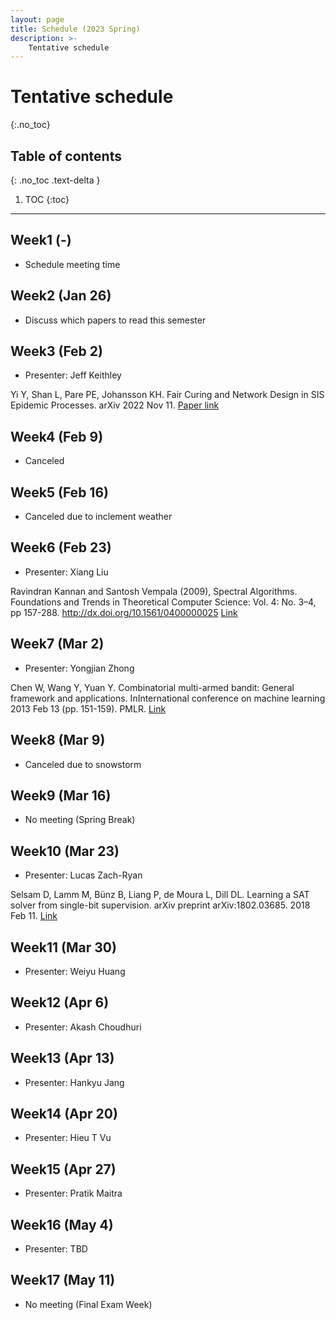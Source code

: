 ```yaml
---
layout: page
title: Schedule (2023 Spring)
description: >-
    Tentative schedule
---
```


# Tentative schedule
{:.no_toc}

## Table of contents
{: .no_toc .text-delta }

1. TOC
{:toc}

---

## Week1 (-)

- Schedule meeting time

## Week2 (Jan 26)

- Discuss which papers to read this semester

## Week3 (Feb 2)

- Presenter: Jeff Keithley

Yi Y, Shan L, Pare PE, Johansson KH. Fair Curing and Network Design in SIS Epidemic Processes. arXiv 2022 Nov 11.
[Paper link](https://arxiv.org/abs/2211.06028)

## Week4 (Feb 9)

- Canceled

## Week5 (Feb 16)

- Canceled due to inclement weather

## Week6 (Feb 23)

- Presenter: Xiang Liu

Ravindran Kannan and Santosh Vempala (2009), Spectral Algorithms. Foundations and Trends in Theoretical Computer Science: Vol. 4: No. 3–4, pp 157-288. http://dx.doi.org/10.1561/0400000025
[Link](https://www.math.ucdavis.edu/~saito/data/pca-svd/kannan-vempala-spbook.pdf)

## Week7 (Mar 2)

- Presenter: Yongjian Zhong

Chen W, Wang Y, Yuan Y. Combinatorial multi-armed bandit: General framework and applications. InInternational conference on machine learning 2013 Feb 13 (pp. 151-159). PMLR.
[Link](http://proceedings.mlr.press/v28/chen13a.pdf)

## Week8 (Mar 9)

- Canceled due to snowstorm

## Week9 (Mar 16)

- No meeting (Spring Break)

## Week10 (Mar 23)

- Presenter: Lucas Zach-Ryan

Selsam D, Lamm M, Bünz B, Liang P, de Moura L, Dill DL. Learning a SAT solver from single-bit supervision. arXiv preprint arXiv:1802.03685. 2018 Feb 11.
[Link](https://arxiv.org/pdf/1802.03685.pdf)

## Week11 (Mar 30)

- Presenter: Weiyu Huang

## Week12 (Apr 6)

- Presenter: Akash Choudhuri

## Week13 (Apr 13)

- Presenter: Hankyu Jang

## Week14 (Apr 20)

- Presenter: Hieu T Vu

## Week15 (Apr 27)

- Presenter: Pratik Maitra

## Week16 (May 4)

- Presenter: TBD

## Week17 (May 11)

- No meeting (Final Exam Week)


